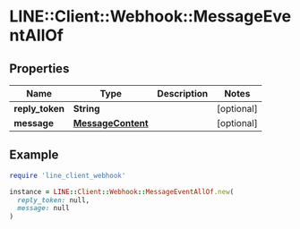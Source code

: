 # LINE::Client::Webhook::MessageEventAllOf

## Properties

| Name | Type | Description | Notes |
| ---- | ---- | ----------- | ----- |
| **reply_token** | **String** |  | [optional] |
| **message** | [**MessageContent**](MessageContent.md) |  | [optional] |

## Example

```ruby
require 'line_client_webhook'

instance = LINE::Client::Webhook::MessageEventAllOf.new(
  reply_token: null,
  message: null
)
```

